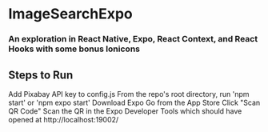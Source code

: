 # ImageSearchExpo
### An exploration in React Native, Expo, React Context, and React Hooks with some bonus Ionicons

## Steps to Run
Add Pixabay API key to config.js
From the repo's root directory, run 'npm start' or 'npm expo start'
Download Expo Go from the App Store
Click "Scan QR Code"
Scan the QR in the Expo Developer Tools which should have opened at http://localhost:19002/
